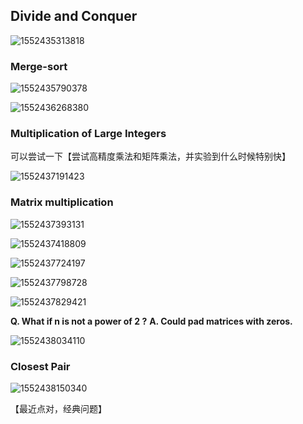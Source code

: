 



## Divide and Conquer

![1552435313818](C:\Users\Administrator\Desktop\study\算法分析与设计\assets\1552435313818.png)

### Merge-sort

![1552435790378](C:\Users\Administrator\Desktop\study\算法分析与设计\assets\1552435790378.png)

![1552436268380](C:\Users\Administrator\Desktop\study\算法分析与设计\assets\1552436268380.png)

### Multiplication of Large Integers

可以尝试一下【尝试高精度乘法和矩阵乘法，并实验到什么时候特别快】

![1552437191423](C:\Users\Administrator\Desktop\study\算法分析与设计\assets\1552437191423.png)

### Matrix multiplication

![1552437393131](C:\Users\Administrator\Desktop\study\算法分析与设计\assets\1552437393131.png)

![1552437418809](C:\Users\Administrator\Desktop\study\算法分析与设计\assets\1552437418809.png)



![1552437724197](C:\Users\Administrator\Desktop\study\算法分析与设计\assets\1552437724197.png)

![1552437798728](C:\Users\Administrator\Desktop\study\算法分析与设计\assets\1552437798728.png)

![1552437829421](C:\Users\Administrator\Desktop\study\算法分析与设计\assets\1552437829421.png)

**Q. What if n is not a power of 2 ?**
**A. Could pad matrices with zeros.**

![1552438034110](C:\Users\Administrator\Desktop\study\算法分析与设计\assets\1552438034110.png)



###  Closest Pair

![1552438150340](C:\Users\Administrator\Desktop\study\算法分析与设计\assets\1552438150340.png)

【最近点对，经典问题】